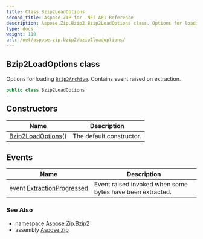 ```yaml
---
title: Class Bzip2LoadOptions
second_title: Aspose.ZIP for .NET API Reference
description: Aspose.Zip.Bzip2.Bzip2LoadOptions class. Options for loading Bzip2Archive. Contains event raised on extraction
type: docs
weight: 110
url: /net/aspose.zip.bzip2/bzip2loadoptions/
---
```

## Bzip2LoadOptions class

Options for loading [`Bzip2Archive`](../bzip2archive/). Contains event raised on extraction.

```csharp
public class Bzip2LoadOptions
```

## Constructors

| Name | Description |
| --- | --- |
| [Bzip2LoadOptions](bzip2loadoptions/)() | The default constructor. |

## Events

| Name | Description |
| --- | --- |
| event [ExtractionProgressed](../../aspose.zip.bzip2/bzip2loadoptions/extractionprogressed/) | Event raised invoked when some bytes have been extracted. |

### See Also

* namespace [Aspose.Zip.Bzip2](../../aspose.zip.bzip2/)
* assembly [Aspose.Zip](../../)


